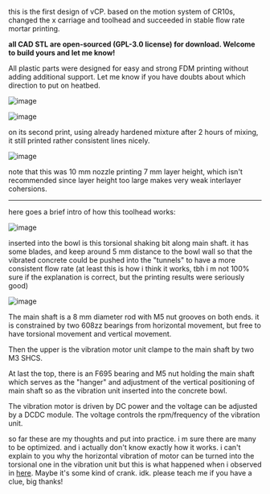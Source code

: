 this is the first design of vCP. based on the motion system of CR10s, changed the x carriage and toolhead and succeeded in stable flow rate mortar printing. 

**all CAD STL are open-sourced (GPL-3.0 license) for download. Welcome to build yours and let me know!**

All plastic parts were designed for easy and strong FDM printing without adding additional support. Let me know if you have doubts about which direction to put on heatbed. 

![image](https://github.com/user-attachments/assets/bacb2a73-b690-4403-90f2-e00ddbaf349d)


![image](https://github.com/user-attachments/assets/acc7785e-c92e-4a1d-9e78-e0b117987513)

on its second print, using already hardened mixture after 2 hours of mixing, it still printed rather consistent lines nicely. 

![image](https://github.com/user-attachments/assets/2f7e98dd-9f64-4296-891a-0baf6e4d6d26)

note that this was 10 mm nozzle printing 7 mm layer height, which isn't recommended since layer height too large makes very weak interlayer cohersions. 

-----------

here goes a brief intro of how this toolhead works: 

![image](https://github.com/user-attachments/assets/1666dccf-596d-4490-8672-8fd00c69a5da)

inserted into the bowl is this torsional shaking bit along main shaft. it has some blades, and keep around 5 mm distance to the bowl wall so that the vibrated concrete could be pushed into the "tunnels" to have a more consistent flow rate (at least this is how i think it works, tbh i m not 100% sure if the explanation is correct, but the printing results were seriously good)

![image](https://github.com/user-attachments/assets/15ffcc85-d303-4e74-99e6-3c39a1c3f425)

The main shaft is a 8 mm diameter rod with M5 nut grooves on both ends. it is constrained by two 608zz bearings from horizontal movement, but free to have torsional movement and vertical movement. 

Then the upper is the vibration motor unit clampe to the main shaft by two M3 SHCS. 

At last the top, there is an F695 bearing and M5 nut holding the main shaft which serves as the "hanger" and adjustment of the vertical positioning of main shaft so as the vibration unit inserted into the concrete bowl. 

The vibration motor is driven by DC power and the voltage can be adjusted by a DCDC module. The voltage controls the rpm/frequency of the vibration unit. 


so far these are my thoughts and put into practice. i m sure there are many to be optimized. and i actually don't know exactly how it works. i can't explain to you why the horizontal vibration of motor can be turned into the torsional one in the vibration unit but this is what happened when i observed in [here](https://github.com/treesess/STEAMRELAY/tree/main/showcase/250119%20mod%20of%20drill%20for%20concrete%20vibration%20in%20plastic%20mold). Maybe it's some kind of crank. idk. please teach me if you have a clue, big thanks! 

